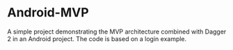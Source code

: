 # Android-MVP
A simple project demonstrating the MVP architecture combined with Dagger 2 in an Android project.
The code is based on a login example.
